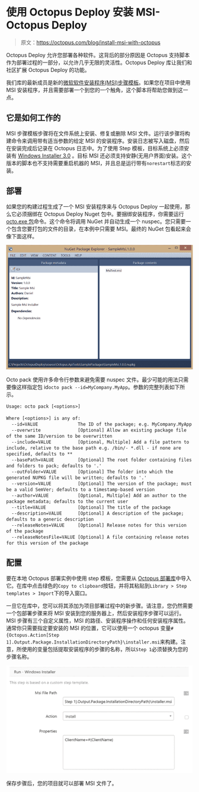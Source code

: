 # 使用 Octopus Deploy 安装 MSI-Octopus Deploy

> 原文：<https://octopus.com/blog/install-msi-with-octopus>

Octopus Deploy 允许您部署各种软件。这背后的部分原因是 Octopus 支持脚本作为部署过程的一部分，以允许几乎无限的灵活性。Octopus Deploy 库让我们和社区扩展 Octopus Deploy 的功能。

我们库的最新成员是新的[微软软件安装程序(MSI)步骤模板](https://library.octopusdeploy.com/#!/step-template/actiontemplate-run-windows-installer)。如果您在项目中使用 MSI 安装程序，并且需要部署一个到您的一个触角，这个脚本将帮助您做到这一点。

## 它是如何工作的

MSI 步骤模板步骤将在文件系统上安装、修复或删除 MSI 文件。运行该步骤将构建命令来调用带有适当参数的给定 MSI 的安装程序。安装日志被写入磁盘，然后在安装完成后记录在 Octopus 日志中。为了使用 Step 模板，目标系统上必须安装有 [Windows Installer 3.0](http://www.microsoft.com/en-AU/download/details.aspx?id=16821) 。目标 MSI 还必须支持安静(无用户界面)安装。这个版本的脚本也不支持需要重启机器的 MSI，并且总是运行带有`norestart`标志的安装。

## 部署

如果您的构建过程生成了一个 MSI 安装程序来与 Octopus Deploy 一起使用，那么它必须捆绑在 Octopus Deploy Nuget 包中。要捆绑安装程序，你需要运行[octo.exe 包](http://docs.octopusdeploy.com/pages/viewpage.action?pageId=360596)命令。这个命令将调用 NuGet 并自动生成一个 nuspec。您只需要一个包含您要打包的文件的目录，在本例中只需要 MSI。最终的 NuGet 包看起来会像下面这样。

![Inside the package](img/04522af4c659935fc334f938023bea7c.png)

Octo pack 使用许多命令行参数来避免需要 nuspec 文件。最少可能的用法只需要像这样指定包 id`octo pack --id=MyCompany.MyApp`。参数的完整列表如下所示。

```
Usage: octo pack [<options>]

Where [<options>] is any of:
  --id=VALUE               The ID of the package; e.g. MyCompany.MyApp
  --overwrite              [Optional] Allow an existing package file of the same ID/version to be overwritten
  --include=VALUE          [Optional, Multiple] Add a file pattern to include, relative to the base path e.g. /bin/- *.dll - if none are specified, defaults to **
  --basePath=VALUE         [Optional] The root folder containing files and folders to pack; defaults to '.'
  --outFolder=VALUE        [Optional] The folder into which the generated NUPKG file will be written; defaults to '.'
  --version=VALUE          [Optional] The version of the package; must be a valid SemVer; defaults to a timestamp-based version
  --author=VALUE           [Optional, Multiple] Add an author to the package metadata; defaults to the current user
  --title=VALUE            [Optional] The title of the package
  --description=VALUE      [Optional] A description of the package; defaults to a generic description
  --releaseNotes=VALUE     [Optional] Release notes for this version of the package
  --releaseNotesFile=VALUE [Optional] A file containing release notes for this version of the package 
```

## 配置

要在本地 Octopus 部署实例中使用 step 模板，您需要从 [Octopus 部署库](https://library.octopusdeploy.com/#!/step-template/actiontemplate-run-windows-installer)中导入它。在库中点击绿色的`Copy to clipboard`按钮，并将其粘贴到`Library > Step templates > Import`下的导入窗口。

一旦它在库中，您可以将其添加为项目部署过程中的新步骤。请注意，您仍然需要一个包部署步骤来将 MSI 安装到您的服务器上，然后安装程序步骤可以运行。MSI 步骤有三个自定义属性，MSI 的路径、安装程序操作和任何安装程序属性。通常你只需要指定要安装的 MSI 的位置，它可以使用一个 octopus 变量`#{Octopus.Action[Step 1].Output.Package.InstallationDirectoryPath}\installer.msi`来构建。注意，所使用的变量包括提取安装程序的步骤的名称，所以`Step 1`必须替换为您的步骤名称。

![Settings](img/084861061e4ee8c9b120f5c2cb7cf9c2.png)

保存步骤后，您的项目就可以部署 MSI 文件了。
